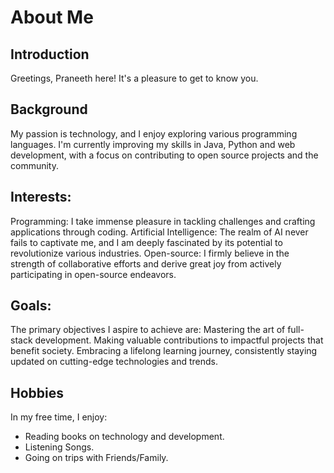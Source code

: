 # About Me

## Introduction
Greetings, Praneeth here! It's a pleasure to get to know you.

## Background
My passion is technology, and I enjoy exploring various programming languages. I'm currently improving my skills in Java, Python and web development, with a focus on contributing to open source projects and the community.

## Interests:
Programming: I take immense pleasure in tackling challenges and crafting applications through coding.
Artificial Intelligence: The realm of AI never fails to captivate me, and I am deeply fascinated by its potential to revolutionize various industries.
Open-source: I firmly believe in the strength of collaborative efforts and derive great joy from actively participating in open-source endeavors.

## Goals:
The primary objectives I aspire to achieve are:
Mastering the art of full-stack development.
Making valuable contributions to impactful projects that benefit society.
Embracing a lifelong learning journey, consistently staying updated on cutting-edge technologies and trends.

## Hobbies
In my free time, I enjoy:
- Reading books on technology and development.
- Listening Songs.
- Going on trips with Friends/Family.
